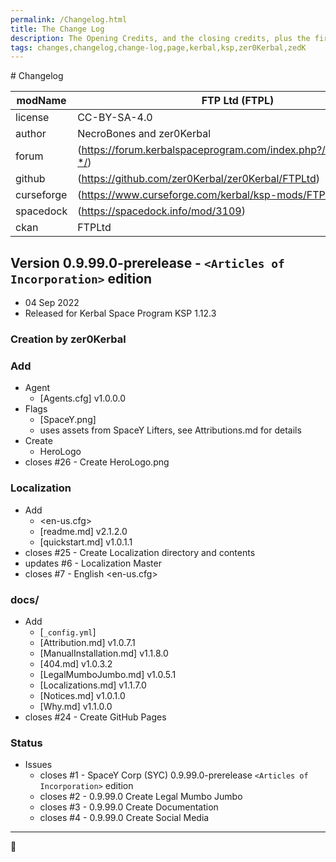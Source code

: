 ```yaml
---
permalink: /Changelog.html
title: The Change Log
description: The Opening Credits, and the closing credits, plus the first of two (or is three) end credit scenes
tags: changes,changelog,change-log,page,kerbal,ksp,zer0Kerbal,zedK
---
```


<!-- hdr-changelog.md v1.0.0.0
FTP Ltd (FTPL)
created: 13 May 2022
updated:
this file: CC BY-ND 4.0 by zer0Kerbal --># Changelog  
  
| modName    | FTP Ltd (FTPL)                                                    |
| ---------- | ----------------------------------------------------------------- |
| license    | CC-BY-SA-4.0                                                      |
| author     | NecroBones and zer0Kerbal                                         |
| forum      | (https://forum.kerbalspaceprogram.com/index.php?/topic/209628-*/) |
| github     | (https://github.com/zer0Kerbal/zer0Kerbal/FTPLtd)                 |
| curseforge | (https://www.curseforge.com/kerbal/ksp-mods/FTPLtd)               |
| spacedock  | (https://spacedock.info/mod/3109)                                     |
| ckan       | FTPLtd                                                            |

## Version 0.9.99.0-prerelease - `<Articles of Incorporation>` edition

* 04 Sep 2022  
* Released for Kerbal Space Program KSP 1.12.3

### Creation by zer0Kerbal

### Add

* Agent
  * [Agents.cfg] v1.0.0.0
* Flags
  * [SpaceY.png]
  * uses assets from SpaceY Lifters, see Attributions.md for details
* Create
  * HeroLogo
* closes #26 - Create HeroLogo.png

### Localization

* Add
  * <en-us.cfg>
  * [readme.md] v2.1.2.0
  * [quickstart.md] v1.0.1.1
* closes #25 - Create Localization directory and contents
* updates #6 - Localization Master
* closes #7 - English <en-us.cfg>

### docs/

* Add
  * [`_config.yml`]
  * [Attribution.md] v1.0.7.1
  * [ManualInstallation.md] v1.1.8.0
  * [404.md] v1.0.3.2
  * [LegalMumboJumbo.md] v1.0.5.1
  * [Localizations.md] v1.1.7.0
  * [Notices.md] v1.0.1.0
  * [Why.md] v1.1.0.0
* closes #24 - Create GitHub Pages

### Status

* Issues
  * closes #1 - SpaceY Corp (SYC) 0.9.99.0-prerelease `<Articles of Incorporation>` edition
  * closes #2 - 0.9.99.0 Create Legal Mumbo Jumbo
  * closes #3 - 0.9.99.0 Create Documentation
  * closes #4 - 0.9.99.0 Create Social Media

---
